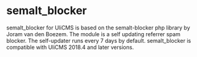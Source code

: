 # semalt_blocker
semalt_blocker for UliCMS is based on the semalt-blocker php library by  Joram van den Boezem.
The module is a self updating referrer spam blocker.
The self-updater runs every 7 days by default. 
semalt_blocker is compatible with UliCMS 2018.4 and later versions.
